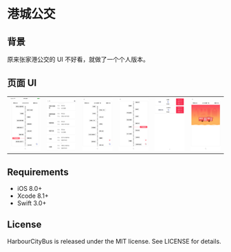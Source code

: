 # 港城公交

## 背景

原来张家港公交的 UI 不好看，就做了一个个人版本。

## 页面 UI 

<table>
<tr>
<td><img src="https://github.com/EagleKing/HarbourCityBus/blob/master/MarkdownImg/Simulator%20Screen%20Shot%202016年12月29日%20上午9.59.43.png"/></td>
<td><img src="https://github.com/EagleKing/HarbourCityBus/blob/master/MarkdownImg/Simulator%20Screen%20Shot%202016年12月30日%20上午9.14.09.png"/></td>
<td><img src="https://github.com/EagleKing/HarbourCityBus/blob/master/MarkdownImg/Simulator%20Screen%20Shot%202016年12月30日%20上午9.14.31.png"/></td>
<td><img src="https://github.com/EagleKing/HarbourCityBus/blob/master/MarkdownImg/Simulator%20Screen%20Shot%202016年12月30日%20上午9.14.35.png"/></td>
<td><img src="https://github.com/EagleKing/HarbourCityBus/blob/master/MarkdownImg/Simulator%20Screen%20Shot%202016年12月30日%20上午9.14.38.png"></td>
<td><img src = "https://github.com/EagleKing/HarbourCityBus/blob/master/MarkdownImg/Simulator%20Screen%20Shot%202016年12月30日%20上午9.37.05.png"></td>
</tr>
<tr>
</table>

## Requirements

- iOS 8.0+
- Xcode 8.1+
- Swift 3.0+

## License

HarbourCityBus is released under the MIT license. See LICENSE for details.
